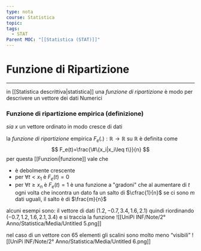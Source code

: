 ```yaml
---
type: nota
course: Statistica
topic: 
tags:
  - STAT
Parent MOC: "[[Statistica (STAT)]]"
---
```

# Funzione di Ripartizione
---
in [[Statistica descrittiva|statistica]] una _funzione di ripartizione_ è modo per descrivere un vettore dei dati Numerici

### Funzione di ripartizione empirica (definizione)
_sia_ $x$ un vettore ordinato in modo cresce di dati 

la _funzione di ripartizione_ empirica $F_e(.): \mathbb{R} \rightarrow \mathbb{R}$  su $\mathbb{R}$  è definita come$$
F_e(t)=\frac{\#\{x_i|x_i\leq t\}}{n}
$$
per questa [[Funzioni|funzione]] vale che 
- è debolmente crescente
- per $\forall t <x_1$ è $F_{e}(t)=0$
- per $\forall t \geq x_n$ è $F_{e}(t)  = 1$
è una funzione a "gradoni" che al aumentare di $t$ ogni volta che incontra un dato fa un salto di $\cfrac{1}{n}$ se ci sono $m$ dati uguali, il salto è di $\frac{m}{n}$ 

alcuni esempi sono:
il vettore di dati $(1.2,-0.7,3.4,1.6,2.1)$ quindi riordinando $(-0.7,1.2,1.6,2.1,3.4)$ e si traccia la funzione
	![[UniPi INF/Note/2° Anno/Statistica/Media/Untitled 5.png]]

nel caso di un vettore con 65 elementi gli scalini sono molto meno “visibili”
	![[UniPi INF/Note/2° Anno/Statistica/Media/Untitled 6.png]]
